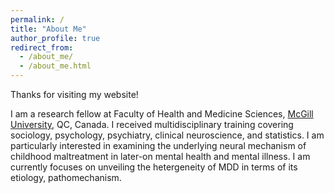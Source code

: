 ```yaml
---
permalink: /
title: "About Me"
author_profile: true
redirect_from: 
  - /about_me/
  - /about_me.html
---
```


Thanks for visiting my website!

I am a research fellow at Faculty of Health and Medicine Sciences, [McGill University](https://www.mcgill.ca/), QC, Canada. I received multidisciplinary training covering sociology, psychology, psychiatry, clinical neuroscience, and statistics. I am particularly interested in examining the underlying neural mechanism of childhood maltreatment in later-on mental health and mental illness. I am currently focuses on unveiling the hetergeneity of MDD in terms of its etiology, pathomechanism. 
